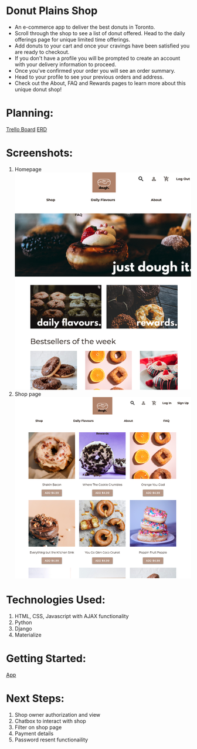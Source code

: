 # Donut Plains Shop

- An e-commerce app to deliver the best donuts in Toronto.
- Scroll through the shop to see a list of donut offered. Head to the daily offerings page for unique limited time offerings.
- Add donuts to your cart and once your cravings have been satisfied you are ready to checkout.
- If you don't have a profile you will be prompted to create an account with your delivery information to proceed.
- Once you've confirmed your order you will see an order summary.
- Head to your profile to see your previous orders and address.
- Check out the About, FAQ and Rewards pages to learn more about this unique donut shop!

# Planning:

[Trello Board](https://trello.com/b/o1v6tV9X/donut-shop)
[ERD](https://lucid.app/lucidchart/a81dab76-b493-4454-9a8c-1499622b3efd/edit?page=0_0&invitationId=inv_3f195039-0c61-407e-aa6a-fc4d56c664df#)

# Screenshots:

1. Homepage
   <img src='main_app/static/main_app/images/screenshots/home.png'>
2. Shop page
   <img src='main_app/static/main_app/images/screenshots/shop.png'>

# Technologies Used:

1. HTML, CSS, Javascript with AJAX functionality
2. Python
3. Django
4. Materialize

# Getting Started:

[App](https://donut-plains-shop.herokuapp.com/)

# Next Steps:

1. Shop owner authorization and view
2. Chatbox to interact with shop
3. Filter on shop page
4. Payment details
5. Password resent functionaility
